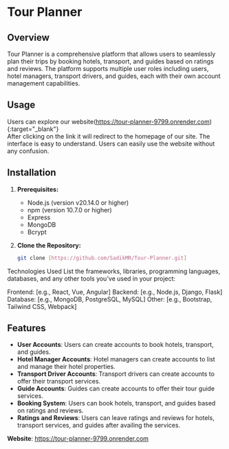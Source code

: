 # Tour Planner

## Overview
Tour Planner is a comprehensive platform that allows users to seamlessly plan their trips by booking hotels, transport, and guides based on ratings and reviews. The platform supports multiple user roles including users, hotel managers, transport drivers, and guides, each with their own account management capabilities.

## Usage
Users can explore our website(https://tour-planner-9799.onrender.com){:target="_blank"}  
After clicking on the link it will redirect to the homepage of our site. The interface is easy to understand. Users can easily use the website without any confusion.

## Installation

1. **Prerequisites:**
   - Node.js (version v20.14.0 or higher)
   - npm (version 10.7.0 or higher)
   - Express
   - MongoDB
   - Bcrypt

2. **Clone the Repository:**

   ```bash
   git clone [https://github.com/SadikMR/Tour-Planner.git]

Technologies Used
List the frameworks, libraries, programming languages, databases, and any other tools you've used in your project:

Frontend: [e.g., React, Vue, Angular]
Backend: [e.g., Node.js, Django, Flask]
Database: [e.g., MongoDB, PostgreSQL, MySQL]
Other: [e.g., Bootstrap, Tailwind CSS, Webpack]


## Features
- **User Accounts**: Users can create accounts to book hotels, transport, and guides.
- **Hotel Manager Accounts**: Hotel managers can create accounts to list and manage their hotel properties.
- **Transport Driver Accounts**: Transport drivers can create accounts to offer their transport services.
- **Guide Accounts**: Guides can create accounts to offer their tour guide services.
- **Booking System**: Users can book hotels, transport, and guides based on ratings and reviews.
- **Ratings and Reviews**: Users can leave ratings and reviews for hotels, transport services, and guides after availing the services.

****Website****: https://tour-planner-9799.onrender.com

